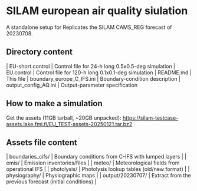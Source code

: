 # SILAM european air quality siulation

A standalone setup for 
Replicates the SILAM CAMS_REG forecast of 20230708.



## Directory content

| EU-short.control            | Control file for 24-h long 0.5x0.5-deg simulation 
| EU.control                  | Control file for 120-h long 0.1x0.1-deg simulation
| README.md                   | This file
| boundary_europe_C_IFS.ini   | Boundary-condition description
| output_config_AQ.ini        | Output-parameter specification



## How to make a simulation



Get the assets (11GB tarball, ~20GB unpacked):
https://silam-testcase-assets.lake.fmi.fi/EU_TEST-assets-20250121.tar.bz2




## Assets file content


| boundaries_cifs/  | Boundary conditions from C-IFS with lumped layers       |
| emis/             | Emission inventories/files                              | 
| meteo/            | Meteorological fields from operational IFS              | 
| photolysis/       | Photolysis lookup tables (old/new format)               |
| physiography/     | Physiographic maps                                      | 
| output/20230707/  | Extract from the previous forecast (initial conditions) |
